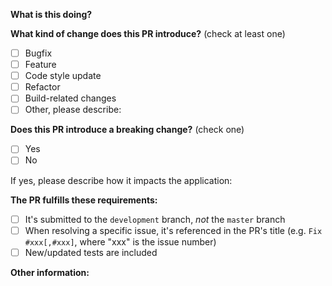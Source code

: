 <!-- PULL REQUEST TEMPLATE -->
<!-- (Update "[ ]" to "[x]" to check a box) -->

**What is this doing?**


**What kind of change does this PR introduce?** (check at least one)

- [ ] Bugfix
- [ ] Feature
- [ ] Code style update
- [ ] Refactor
- [ ] Build-related changes
- [ ] Other, please describe:

**Does this PR introduce a breaking change?** (check one)

- [ ] Yes
- [ ] No

If yes, please describe how it impacts the application:


**The PR fulfills these requirements:**

- [ ] It's submitted to the `development` branch, _not_ the `master` branch
- [ ] When resolving a specific issue, it's referenced in the PR's title (e.g. `Fix #xxx[,#xxx]`, where "xxx" is the issue number)
- [ ] New/updated tests are included

**Other information:**
